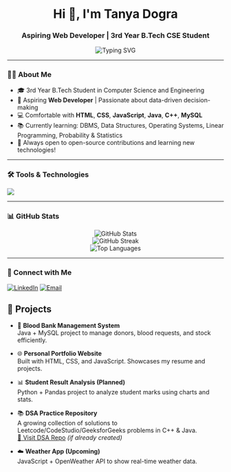 <h1 align="center">Hi 👋, I'm Tanya Dogra</h1>
<h3 align="center">Aspiring Web Developer | 3rd Year B.Tech CSE Student</h3>

<p align="center">
  <img src="https://readme-typing-svg.demolab.com?font=Fira+Code&size=20&duration=2000&pause=1000&center=true&vCenter=true&width=435&lines=Welcome+to+my+GitHub!;I+love+working+with+data+%F0%9F%93%88;Java+%7C+MySQL+%7C+C%2B%2B+Enthusiast;Currently+Exploring+DSA+%7C+ML+%7C+DBMS" alt="Typing SVG" />
</p>

---

### 👩‍💻 About Me

- 🎓 3rd Year B.Tech Student in Computer Science and Engineering  
- 🎯 Aspiring **Web Developer** | Passionate about data-driven decision-making  
- 💻 Comfortable with **HTML**, **CSS**, **JavaScript**, **Java**,  **C++**, **MySQL**
- 📚 Currently learning: DBMS, Data Structures, Operating Systems, Linear Programming, Probability & Statistics
- 🚀 Always open to open-source contributions and learning new technologies!
  
---

### 🛠️ Tools & Technologies

<p align="left">
  <img src="https://skillicons.dev/icons?i=java,cpp,mysql,py,git,github,vscode,linux" />
</p>

---

### 📊 GitHub Stats

<p align="center">
  <img src="https://github-readme-stats.vercel.app/api?username=TanyaDogra04&show_icons=true&theme=tokyonight" alt="GitHub Stats" />
  <br/>
  <img src="https://github-readme-streak-stats.herokuapp.com/?user=TanyaDogra04&theme=tokyonight" alt="GitHub Streak" />
  <br/>
  <img src="https://github-readme-stats.vercel.app/api/top-langs/?username=TanyaDogra04&layout=compact&theme=tokyonight" alt="Top Languages" />
</p>

---

### 🔗 Connect with Me

[![LinkedIn](https://img.shields.io/badge/-Tanya%20Dogra-blue?style=for-the-badge&logo=Linkedin&logoColor=white)](https://www.linkedin.com/in/tanya-dogra-5a5737309)
[![Email](https://img.shields.io/badge/-tanya.dogra04@gmail.com-D14836?style=for-the-badge&logo=gmail&logoColor=white)](mailto:tanya.dogra04@gmail.com)

## 💼 Projects

- 🔬 **Blood Bank Management System**  
  Java + MySQL project to manage donors, blood requests, and stock efficiently.

- 🌐 **Personal Portfolio Website**  
  Built with HTML, CSS, and JavaScript. Showcases my resume and projects.

- 📊 **Student Result Analysis (Planned)**  
  Python + Pandas project to analyze student marks using charts and stats.

- 📚 **DSA Practice Repository**  
  A growing collection of solutions to Leetcode/CodeStudio/GeeksforGeeks problems in C++ & Java.  
  [🔗 Visit DSA Repo](https://github.com/TanyaDogra04/DSA-Practice) *(if already created)*

- ☁️ **Weather App (Upcoming)**  
  JavaScript + OpenWeather API to show real-time weather data.





